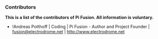 ### Contributors
**This is a list of the contributors of Pi Fusion. All information is voluntary.**
- !Andreas Potthoff | Coding | Pi Fusion - Author and Project Founder | fusion@electrodrome.net | http://www.electrodrome.net

